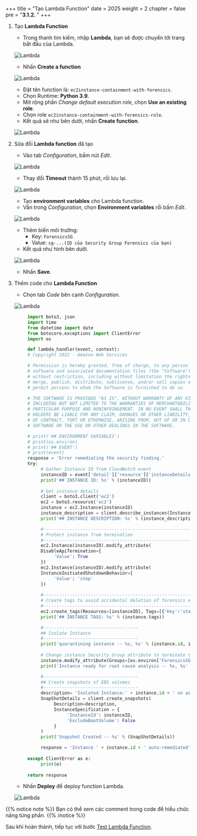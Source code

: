 +++
title = "Tạo Lambda Function"
date = 2025
weight = 2
chapter = false
pre = "<b>3.1.2. </b>"
+++

<!-- #### Create Lambda Function -->

1. Tạo **Lambda Function**

   - Trong thanh tìm kiếm, nhập **Lambda**, bạn sẽ được chuyển tới trang bắt đầu của Lambda.

   ![Lambda](../../../../images/3/3.1/3.1.2/Lambda.png?width=90pc)

   - Nhấn **Create a function**

   ![Lambda](../../../../images/3/3.1/3.1.2/Create_function.png?width=90pc)

   - Đặt tên function là: `ec2instance-containment-with-forensics`.
   - Chọn Runtime: **Python 3.9**.
   - Mở rộng phần _Change default execution role_, chọn **Use an existing role**.
   - Chọn role `ec2instance-containment-with-forensics-role`.
   - Kết quả sẽ như bên dưới, nhấn **Create function**.

   ![Lambda](../../../../images/3/3.1/3.1.2/Create_function_settings.png?width=90pc)

2. Sửa đổi **Lambda function** đã tạo

   - Vào tab _Configuration_, bấm nút _Edit_.

   ![Lambda](../../../../images/3/3.1/3.1.2/Configure_function_runtime1.png?width=90pc)

   - Thay đổi **Timeout** thành 15 phút, rồi lưu lại.

   ![Lambda](../../../../images/3/3.1/3.1.2/Configure_function_runtime2.png?width=90pc)

   - Tạo **environment variables** cho Lambda function.
   - Vẫn trong _Configuration_, chọn **Environment variables** rồi bấm _Edit_.

   ![Lambda](../../../../images/3/3.1/3.1.2/Configure_function_create_env_var.png?width=90pc)

   - Thêm biến môi trường:
     - Key: `ForensicsSG`
     - Value: `sg-...(ID của Security Group Forensics của bạn)`
   - Kết quả như hình bên dưới.

   ![Lambda](../../../../images/3/3.1/3.1.2/Configure_function_add_env_var.png?width=90pc)

   - Nhấn **Save**.

3. Thêm code cho **Lambda Function**

   - Chọn tab _Code_ bên cạnh _Configuration_.

   ![Lambda](../../../../images/3/3.1/3.1.2/Add_code_Lambda.png?width=90pc)

     ```python
          import boto3, json
          import time
          from datetime import date
          from botocore.exceptions import ClientError
          import os

          def lambda_handler(event, context):
          # Copyright 2022 - Amazon Web Services

          # Permission is hereby granted, free of charge, to any person obtaining a copy of this
          # software and associated documentation files (the "Software"), to deal in the Software
          # without restriction, including without limitation the rights to use, copy, modify,
          # merge, publish, distribute, sublicense, and/or sell copies of the Software, and to
          # permit persons to whom the Software is furnished to do so.

          # THE SOFTWARE IS PROVIDED "AS IS", WITHOUT WARRANTY OF ANY KIND, EXPRESS OR IMPLIED,
          # INCLUDING BUT NOT LIMITED TO THE WARRANTIES OF MERCHANTABILITY, FITNESS FOR A
          # PARTICULAR PURPOSE AND NONINFRINGEMENT. IN NO EVENT SHALL THE AUTHORS OR COPYRIGHT
          # HOLDERS BE LIABLE FOR ANY CLAIM, DAMAGES OR OTHER LIABILITY, WHETHER IN AN ACTION
          # OF CONTRACT, TORT OR OTHERWISE, ARISING FROM, OUT OF OR IN CONNECTION WITH THE
          # SOFTWARE OR THE USE OR OTHER DEALINGS IN THE SOFTWARE.

          # print('## ENVIRONMENT VARIABLES')
          # print(os.environ)
          # print('## EVENT')
          # print(event)
          response = 'Error remediating the security finding.'
          try:
               # Gather Instance ID from CloudWatch event
               instanceID = event['detail']['resource']['instanceDetails']['instanceId']
               print('## INSTANCE ID: %s' % (instanceID))
               
               # Get instance details
               client = boto3.client('ec2')
               ec2 = boto3.resource('ec2')
               instance = ec2.Instance(instanceID)
               instance_description = client.describe_instances(InstanceIds=[instanceID])
               print('## INSTANCE DESCRIPTION: %s' % (instance_description))

               #-------------------------------------------------------------------
               # Protect instance from termination
               #-------------------------------------------------------------------
               ec2.Instance(instanceID).modify_attribute(
               DisableApiTermination={
                    'Value': True
               })
               ec2.Instance(instanceID).modify_attribute(
               InstanceInitiatedShutdownBehavior={
                    'Value': 'stop'
               })
               
               #-------------------------------------------------------------------
               # Create tags to avoid accidental deletion of forensics evidence
               #-------------------------------------------------------------------
               ec2.create_tags(Resources=[instanceID], Tags=[{'Key':'status', 'Value':'isolated'}])
               print('## INSTANCE TAGS: %s' % (instance.tags))

               #------------------------------------
               ## Isolate Instance
               #------------------------------------
               print('quarantining instance -- %s, %s' % (instance.id, instance.instance_type))
               
               # Change instance Security Group attribute to terminate connections and allow Forensics Team's access
               instance.modify_attribute(Groups=[os.environ['ForensicsSG']])
               print('Instance ready for root cause analysis -- %s, %s' % (instance.id,  instance.security_groups))

               #------------------------------------
               ## Create snapshots of EBS volumes 
               #------------------------------------
               description= 'Isolated Instance:' + instance.id + ' on account: ' + event['detail']['accountId'] + ' on ' + date.today().strftime("%Y-%m-%d  %H:%M:%S")
               SnapShotDetails = client.create_snapshots(
                    Description=description,
                    InstanceSpecification = {
                         'InstanceId': instanceID,
                         'ExcludeBootVolume': False
                    }
               )
               print('Snapshot Created -- %s' % (SnapShotDetails))

               response = 'Instance ' + instance.id + ' auto-remediated'        
               
          except ClientError as e:
               print(e)
          
          return response

    ```

   - Nhấn **Deploy** để deploy function Lambda.

   ![Lambda](../../../../images/3/3.1/3.1.2/Deploy_code_Lambda.png?width=90pc)

{{% notice note %}}
Bạn có thể xem các comment trong code để hiểu chức năng từng phần.
{{% /notice %}}

Sau khi hoàn thành, tiếp tục với bước [Test Lambda Function](../3.1.3-Test-Lambda-Function).
